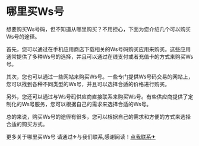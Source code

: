 # 哪里买Ws号

想要购买Ws号码，但不知道从哪里购买？不用担心，下面为您介绍几个可以购买Ws号的途径。

首先，您可以通过在手机应用商店下载相关的Ws号码购买应用来购买。这些应用通常提供了多种Ws号的选择，并且可以通过在线支付或者充值卡的方式来购买Ws号。

其次，您也可以通过一些网站来购买Ws号。一些专门提供Ws号码交易的网站上，您可以找到各种不同类型的Ws号，并且可以选择合适的价格进行购买。

另外，您还可以通过与Ws号码供应商直接联系来购买Ws号。有些供应商提供了定制化的Ws号服务，您可以根据自己的需求来选择合适的Ws号。

总的来说，购买Ws号的途径有很多，您可以根据自己的需求和方便的方式来选择合适的购买方式。

更多关于哪里买Ws号 请通过✈与我们联系,感谢阅读！[点我联系✈](https://web.G208.com)